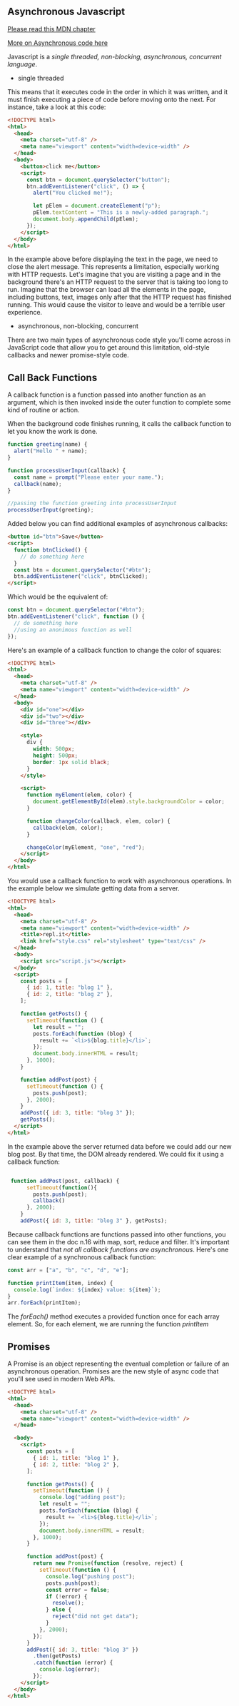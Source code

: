 ## Asynchronous Javascript

[Please read this MDN chapter ](https://developer.mozilla.org/en-US/docs/Learn/JavaScript/Asynchronous/Introducing)

[More on Asynchronous code here](https://developer.mozilla.org/en-US/docs/Learn/JavaScript/Asynchronous/Concepts#javascript_is_single_threaded)

Javascript is a *single threaded, non-blocking, asynchronous, concurrent language*. 

- single threaded

This means that it executes code in the order in which it was written, and it must finish executing a piece of code before moving onto the next. For instance, take a look at this code:

```html
<!DOCTYPE html>
<html>
  <head>
    <meta charset="utf-8" />
    <meta name="viewport" content="width=device-width" />
  </head>
  <body>
    <button>click me</button>
    <script>
      const btn = document.querySelector("button");
      btn.addEventListener("click", () => {
        alert("You clicked me!");

        let pElem = document.createElement("p");
        pElem.textContent = "This is a newly-added paragraph.";
        document.body.appendChild(pElem);
      });
    </script>
  </body>
</html>
```
In the example above before displaying the text in the page, we need to close the alert message. This represents a limitation, especially working with HTTP requests. Let's imagine that you are visiting a page and in the background there's an HTTP request to the server that is taking too long to run. Imagine that the browser can load all the elements in the page, including buttons, text, images only after that the HTTP request has finished running. This would cause the visitor to leave and would be a terrible user experience. 

- asynchronous, non-blocking, concurrent

There are two main types of asynchronous code style you'll come across in JavaScript code that allow you to get around this limitation, old-style callbacks and newer promise-style code. 

## Call Back Functions

A callback function is a function passed into another function as an argument, which is then invoked inside the outer function to complete some kind of routine or action.

When the background code finishes running, it calls the callback function to let you know the work is done.

```javascript
function greeting(name) {
  alert("Hello " + name);
}

function processUserInput(callback) {
  const name = prompt("Please enter your name.");
  callback(name);
}

//passing the function greeting into processUserInput
processUserInput(greeting);
```

Added below you can find additional examples of asynchronous callbacks:

```html
<button id="btn">Save</button>
<script>
  function btnClicked() {
    // do something here
  }
  const btn = document.querySelector("#btn");
  btn.addEventListener("click", btnClicked);
</script>
```

Which would be the equivalent of:

```javascript
const btn = document.querySelector("#btn");
btn.addEventListener("click", function () {
  // do something here
  //using an anonimous function as well
});
```

Here's an example of a callback function to change the color of squares:

```html
<!DOCTYPE html>
<html>
  <head>
    <meta charset="utf-8" />
    <meta name="viewport" content="width=device-width" />
  </head>
  <body>
    <div id="one"></div>
    <div id="two"></div>
    <div id="three"></div>

    <style>
      div {
        width: 500px;
        height: 500px;
        border: 1px solid black;
      }
    </style>

    <script>
      function myElement(elem, color) {
        document.getElementById(elem).style.backgroundColor = color;
      }

      function changeColor(callback, elem, color) {
        callback(elem, color);
      }

      changeColor(myElement, "one", "red");
    </script>
  </body>
</html>
```

You would use a callback function to work with asynchronous operations. In the example below we simulate getting data from a server.

```html
<!DOCTYPE html>
<html>
  <head>
    <meta charset="utf-8" />
    <meta name="viewport" content="width=device-width" />
    <title>repl.it</title>
    <link href="style.css" rel="stylesheet" type="text/css" />
  </head>
  <body>
    <script src="script.js"></script>
  </body>
  <script>
    const posts = [
      { id: 1, title: "blog 1" },
      { id: 2, title: "blog 2" },
    ];

    function getPosts() {
      setTimeout(function () {
        let result = "";
        posts.forEach(function (blog) {
          result += `<li>${blog.title}</li>`;
        });
        document.body.innerHTML = result;
      }, 1000);
    }

    function addPost(post) {
      setTimeout(function () {
        posts.push(post);
      }, 2000);
    }
    addPost({ id: 3, title: "blog 3" });
    getPosts();
  </script>
</html>
```

In the example above the server returned data before we could add our new blog post. By that time, the DOM already rendered. We could fix it using a callback function:

```Javascript

 function addPost(post, callback) {
      setTimeout(function(){
        posts.push(post);
        callback()
      }, 2000);
    }
    addPost({ id: 3, title: "blog 3" }, getPosts);

```

Because callback functions are functions passed into other functions, you can see them in the doc n.16 with map, sort, reduce and filter. It's important to understand that *not all callback functions are asynchronous*. Here's one clear example of a synchronous callback function:

```javascript
const arr = ["a", "b", "c", "d", "e"];

function printItem(item, index) {
  console.log(`index: ${index} value: ${item}`);
}
arr.forEach(printItem);
```
The _forEach()_ method executes a provided function once for each array element. So, for each element, we are running the function _printItem_


## Promises

A Promise is an object representing the eventual completion or failure of an asynchronous operation. Promises are the new style of async code that you'll see used in modern Web APIs.

```html
<!DOCTYPE html>
<html>
  <head>
    <meta charset="utf-8" />
    <meta name="viewport" content="width=device-width" />
  </head>

  <body>
    <script>
      const posts = [
        { id: 1, title: "blog 1" },
        { id: 2, title: "blog 2" },
      ];

      function getPosts() {
        setTimeout(function () {
          console.log("adding post");
          let result = "";
          posts.forEach(function (blog) {
            result += `<li>${blog.title}</li>`;
          });
          document.body.innerHTML = result;
        }, 1000);
      }

      function addPost(post) {
        return new Promise(function (resolve, reject) {
          setTimeout(function () {
            console.log("pushing post");
            posts.push(post);
            const error = false;
            if (!error) {
              resolve();
            } else {
              reject("did not get data");
            }
          }, 2000);
        });
      }
      addPost({ id: 3, title: "blog 3" })
        .then(getPosts)
        .catch(function (error) {
          console.log(error);
        });
    </script>
  </body>
</html>
```